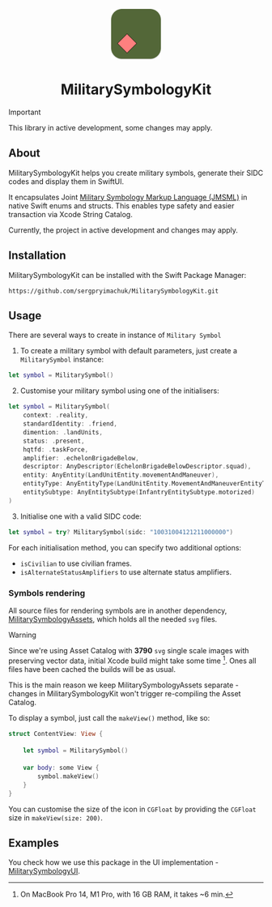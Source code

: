 <p align="center">
  <img src="https://github.com/sergpryimachuk/MilitarySymbologyKit/blob/bbcc9f42ae96827fe833dbd224e03dad6530b7aa/Media/Icon.svg" width="100"/>
</p>
<h1 align="center">MilitarySymbologyKit</h1>

> [!IMPORTANT]
>
> This library in active development, some changes may apply.

## About 

MilitarySymbologyKit helps you create military symbols, generate their SIDC codes and display them in SwiftUI.

It encapsulates Joint [Military Symbology Markup Language (JMSML)](https://github.com/Esri/joint-military-symbology-xml) in native Swift enums and structs. This enables type safety and easier transaction via Xcode String Catalog.

Currently, the project in active development and changes may apply.

## Installation

MilitarySymbologyKit can be installed with the Swift Package Manager:

```
https://github.com/sergpryimachuk/MilitarySymbologyKit.git
```

## Usage

There are several ways to create in instance of `Military Symbol`

1. To create a military symbol with default parameters, just create a `MilitarySymbol` instance:

```swift
let symbol = MilitarySymbol()
```



2. Customise your military symbol using one of the initialisers:

```swift
let symbol = MilitarySymbol(
    context: .reality,
    standardIdentity: .friend,
    dimention: .landUnits,
    status: .present,
    hqtfd: .taskForce,
    amplifier: .echelonBrigadeBelow,
    descriptor: AnyDescriptor(EchelonBrigadeBelowDescriptor.squad),
    entity: AnyEntity(LandUnitEntity.movementAndManeuver),
    entityType: AnyEntityType(LandUnitEntity.MovementAndManeuverEntityType.infantry),
    entitySubtype: AnyEntitySubtype(InfantryEntitySubtype.motorized)
)
```

3. Initialise one with a valid SIDC code:

```swift
let symbol = try? MilitarySymbol(sidc: "10031004121211000000")
```

For each initialisation method, you can specify two additional options:

- `isCivilian` to use civilian frames.
- `isAlternateStatusAmplifiers` to use alternate status amplifiers.

### Symbols rendering

All source files for rendering symbols are in another dependency, [MilitarySymbologyAssets](https://github.com/sergpryimachuk/MilitarySymbologyAssets), which holds all the needed `svg` files. 

> [!WARNING]  
> Since we're using Asset Catalog with **3790** `svg` single scale images with preserving vector data, initial Xcode build might take some time [^1]. Ones all files have been cached the builds will be as usual.
>
> This is the main reason we keep MilitarySymbologyAssets separate - changes in MilitarySymbologyKit won't trigger re-compiling the Asset Catalog.

To display a symbol, just call the `makeView()` method, like so: 

```swift
struct ContentView: View {

    let symbol = MilitarySymbol()
    
    var body: some View {
        symbol.makeView()
    }
}
```

You can customise the size of the icon in `CGFloat` by providing the `CGFloat` size in `makeView(size: 200)`.

## Examples

You check how we use this package in the UI implementation - [MilitarySymbologyUI](https://github.com/sergpryimachuk/MilitarySymbologyUI.git).

[^1]:  On MacBook Pro 14, M1 Pro, with 16 GB RAM, it takes ~6 min.
